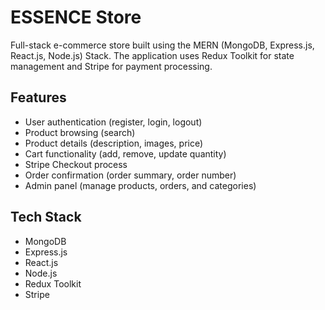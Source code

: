 # ESSENCE Store

Full-stack e-commerce store built using the MERN (MongoDB, Express.js, React.js, Node.js) Stack. The application uses Redux Toolkit for state management and Stripe for payment processing.

## Features

- User authentication (register, login, logout)
- Product browsing (search)
- Product details (description, images, price)
- Cart functionality (add, remove, update quantity)
- Stripe Checkout process
- Order confirmation (order summary, order number)
- Admin panel (manage products, orders, and categories)

## Tech Stack

- MongoDB
- Express.js
- React.js
- Node.js
- Redux Toolkit
- Stripe
